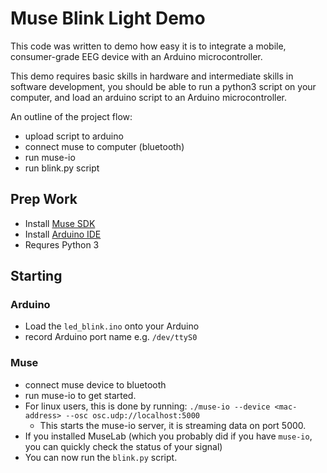 # Muse Blink Light Demo

This code was written to demo how easy it is to integrate a mobile, consumer-grade EEG device with an Arduino microcontroller.

This demo requires basic skills in hardware and intermediate skills in software development, you should be able to run a python3 script on your computer, and load an arduino script to an Arduino microcontroller.

An outline of the project flow:
-   upload script to arduino
-   connect muse to computer (bluetooth)
-   run muse-io 
-   run blink.py script

## Prep Work


-   Install [Muse SDK](http://developer.choosemuse.com/research-tools/getting-started)
-   Install [Arduino IDE](https://www.arduino.cc/en/Main/Software)
-   Requres Python 3


## Starting

### Arduino

-   Load the `led_blink.ino` onto your Arduino
-   record Arduino port name e.g. `/dev/ttyS0`

### Muse

-   connect muse device to bluetooth
-   run muse-io to get started.
-   For linux users, this is done by running: `./muse-io --device <mac-address> --osc osc.udp://localhost:5000`
    -   This starts the muse-io server, it is streaming data on port 5000.
-   If you installed MuseLab (which you probably did if you have `muse-io`, you can quickly check the status of your signal)
-   You can now run the `blink.py` script.

